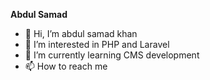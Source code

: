 **Abdul Samad**


- 👋 Hi, I’m abdul samad khan
- 👀 I’m interested in PHP and Laravel
- 🌱 I’m currently learning CMS development
- 📫 How to reach me 



<!---
abdulsamadkhan3215/abdulsamadkhan3215 is a ✨ special ✨ repository because its `README.md` (this file) appears on your GitHub profile.
You can click the Preview link to take a look at your changes.
--->
